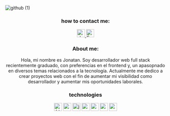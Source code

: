 ![github (1)](https://user-images.githubusercontent.com/59519580/223274896-70315ce7-abf8-4bad-ad46-3bbf369a28b2.png)
<h3 align=center>how to contact me:</h3>
<p align=center>
      <a href="https://www.linkedin.com/in/jonatan-villalva-58676a192/">
         <img src="https://www.vectorlogo.zone/logos/linkedin/linkedin-icon.svg" alt="Jonatan Villalva LinkedIn Profile" height="25" width="25">
      </a>   
      <a href="mailto:jvillalva.sistemas@gmail.com">
         <img alt="Email" src="https://www.vectorlogo.zone/logos/gmail/gmail-icon.svg" height="25" width="25"/>
      </a>  
   </p>
<h3 align=center>About me: </h3>
<p align=center>Hola, mi nombre es Jonatan. Soy desarrollador web full stack recientemente graduado, con preferencias en el frontend y, un apasopnado en diversos temas relacionados a la tecnología. Actualmente me dedico a crear proyectos web con el fin de aumentar mi visibilidad como desarrollador y aumentar mis oportunidades laborales.
</p>
<h3 align=center>technologies</h3>
<p align=center>
      <img src="https://www.vectorlogo.zone/logos/w3_html5/w3_html5-icon.svg" alt="html5" height="25" width="25">
      <img src="https://www.vectorlogo.zone/logos/w3_css/w3_css-icon.svg" alt="css3" height="25" width="25">
      <img src="https://www.vectorlogo.zone/logos/javascript/javascript-icon.svg" alt="javascript" height="25" width="25">
      <img src="https://www.vectorlogo.zone/logos/reactjs/reactjs-icon.svg" alt="react.js" height="25" width="25">
      <img src="https://www.vectorlogo.zone/logos/nodejs/nodejs-icon.svg" alt="node.js" height="25" width="25">
      <img src="https://www.vectorlogo.zone/logos/sequelizejs/sequelizejs-icon.svg" alt="sequelize.js" height="25" width="25">
      <img src="https://www.vectorlogo.zone/logos/postgresql/postgresql-icon.svg" alt="postgreSQL" height="25" width="25">
 </p>
